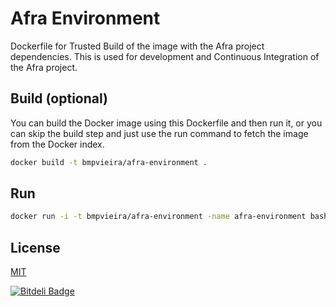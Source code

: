 Afra Environment
================
Dockerfile for Trusted Build of the image with the Afra project dependencies.
This is used for development and Continuous Integration of the Afra project.

Build (optional)
----------------
You can build the Docker image using this Dockerfile and then run it, or you can skip the build step and just use the run command to fetch the image from the Docker index.

```bash
docker build -t bmpvieira/afra-environment .
```

Run
---
```bash
docker run -i -t bmpvieira/afra-environment -name afra-environment bash
```

License
-------
[MIT](https://raw.github.com/bmpvieira/afra-environment/master/LICENSE)


[![Bitdeli Badge](https://d2weczhvl823v0.cloudfront.net/bmpvieira/afra-environment/trend.png)](https://bitdeli.com/free "Bitdeli Badge")

